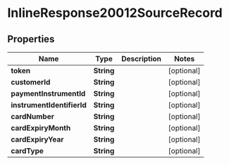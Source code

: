 
# InlineResponse20012SourceRecord

## Properties
Name | Type | Description | Notes
------------ | ------------- | ------------- | -------------
**token** | **String** |  |  [optional]
**customerId** | **String** |  |  [optional]
**paymentInstrumentId** | **String** |  |  [optional]
**instrumentIdentifierId** | **String** |  |  [optional]
**cardNumber** | **String** |  |  [optional]
**cardExpiryMonth** | **String** |  |  [optional]
**cardExpiryYear** | **String** |  |  [optional]
**cardType** | **String** |  |  [optional]



